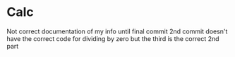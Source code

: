 # Calc
Not correct documentation of my info until final commit
2nd commit doesn't have the correct code for dividing by zero but the third is the correct 2nd part
